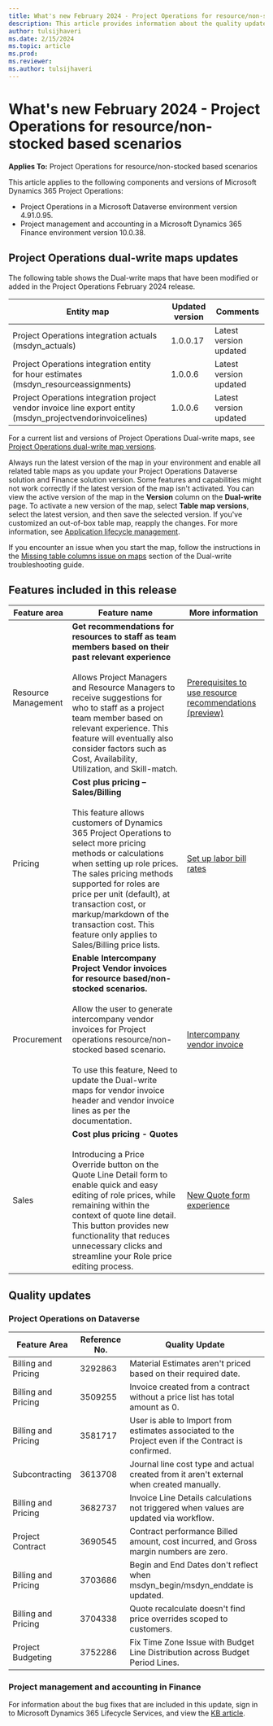 ```yaml
---
title: What's new February 2024 - Project Operations for resource/non-stocked based scenarios
description: This article provides information about the quality updates that are available in the February 2024 release of Microsoft Dynamics 365 Project Operations for resource/non-stocked based scenarios.
author: tulsijhaveri
ms.date: 2/15/2024
ms.topic: article
ms.prod:
ms.reviewer: 
ms.author: tulsijhaveri
---
```


# What's new February 2024 - Project Operations for resource/non-stocked based scenarios

**Applies To:**  Project Operations for resource/non-stocked based scenarios

This article applies to the following components and versions of Microsoft Dynamics 365 Project Operations:

- Project Operations in a Microsoft Dataverse environment version 4.91.0.95.
- Project management and accounting in a Microsoft Dynamics 365 Finance environment version 10.0.38.

## Project Operations dual-write maps updates

The following table shows the Dual-write maps that have been modified or added in the Project Operations February 2024 release.

| **Entity map** | **Updated version** | **Comments** |
| --- | --- | --- |
| Project Operations integration actuals (msdyn_actuals) | 1.0.0.17 | Latest version updated |
| Project Operations integration entity for hour estimates (msdyn_resourceassignments) | 1.0.0.6 | Latest version updated |
| Project Operations integration project vendor invoice line export entity (msdyn_projectvendorinvoicelines) | 1.0.0.6 | Latest version updated |

For a current list and versions of Project Operations Dual-write maps, see [Project Operations dual-write map versions](/dynamics365/project-operations/environment/resource-dual-write-maps.md).

Always run the latest version of the map in your environment and enable all related table maps as you update your Project Operations Dataverse solution and Finance solution version. Some features and capabilities might not work correctly if the latest version of the map isn't activated. You can view the active version of the map in the **Version** column on the **Dual-write** page. To activate a new version of the map, select **Table map versions**, select the latest version, and then save the selected version. If you've customized an out-of-box table map, reapply the changes. For more information, see [Application lifecycle management](https://learn.microsoft.com/en-us/dynamics365/fin-ops-core/dev-itpro/data-entities/dual-write/app-lifecycle-management).

If you encounter an issue when you start the map, follow the instructions in the [Missing table columns issue on maps](https://learn.microsoft.com/en-us/dynamics365/fin-ops-core/dev-itpro/data-entities/dual-write/dual-write-troubleshooting-finops-upgrades#missing-table-columns-issue-on-maps) section of the Dual-write troubleshooting guide.

## Features included in this release

| **Feature area** | **Feature name** | **More information** |
| --- | --- | --- |
| Resource Management | **Get recommendations for resources to staff as team members based on their past relevant experience**<br><br>Allows Project Managers and Resource Managers to receive suggestions for who to staff as a project team member based on relevant experience. This feature will eventually also consider factors such as Cost, Availability, Utilization, and Skill-match. | [Prerequisites to use resource recommendations (preview)](../resource-management/getting-started-with-resource-recommendations.md) |
| Pricing | **Cost plus pricing – Sales/Billing**<br><br>This feature allows customers of Dynamics 365 Project Operations to select more pricing methods or calculations when setting up role prices. The sales pricing methods supported for roles are price per unit (default), at transaction cost, or markup/markdown of the transaction cost. This feature only applies to Sales/Billing price lists. | [Set up labor bill rates](../pricing-costing/set-up-labor-bill-rate-sales.md) |
| Procurement | **Enable Intercompany Project Vendor invoices for resource based/non-stocked scenarios.**<br><br>Allow the user to generate intercompany vendor invoices for Project operations resource/non-stocked based scenario.<br><br>To use this feature, Need to update the Dual-write maps for vendor invoice header and vendor invoice lines as per the documentation. | [Intercompany vendor invoice](../pro/subcontracting/intercompanyvendorinvoicefornonstockscenario) |
| Sales | **Cost plus pricing - Quotes**<br><br>Introducing a Price Override button on the Quote Line Detail form to enable quick and easy editing of role prices, while remaining within the context of quote line detail. This button provides new functionality that reduces unnecessary clicks and streamline your Role price editing process. | [New Quote form experience](/dynamics365/project-operations/sales/quotes-new-form.md) |

## Quality updates

### Project Operations on Dataverse

| **Feature Area** | **Reference No.** | **Quality Update** |
| --- | --- | --- |
| Billing and Pricing | 3292863 | Material Estimates aren't priced based on their required date. |
| Billing and Pricing | 3509255 | Invoice created from a contract without a price list has total amount as 0. |
| Billing and Pricing | 3581717 | User is able to Import from estimates associated to the Project even if the Contract is confirmed. |
| Subcontracting | 3613708 | Journal line cost type and actual created from it aren't external when created manually. |
| Billing and Pricing | 3682737 | Invoice Line Details calculations not triggered when values are updated via workflow. |
| Project Contract | 3690545 | Contract performance Billed amount, cost incurred, and Gross margin numbers are zero. |
| Billing and Pricing | 3703686 | Begin and End Dates don't reflect when msdyn_begin/msdyn_enddate is updated. |
| Billing and Pricing | 3704338 | Quote recalculate doesn't find price overrides scoped to customers. |
| Project Budgeting | 3752286 | Fix Time Zone Issue with Budget Line Distribution across Budget Period Lines. |

### Project management and accounting in Finance

For information about the bug fixes that are included in this update, sign in to Microsoft Dynamics 365 Lifecycle Services, and view the [KB article](https://fix.lcs.dynamics.com/Issue/Details?bugId=857683).
